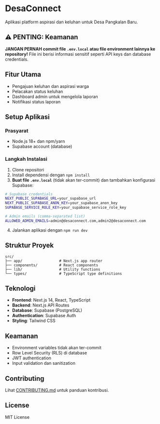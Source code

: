 # DesaConnect

Aplikasi platform aspirasi dan keluhan untuk Desa Pangkalan Baru.

## ⚠️ PENTING: Keamanan

**JANGAN PERNAH commit file `.env.local` atau file environment lainnya ke repository!** File ini berisi informasi sensitif seperti API keys dan database credentials.

## Fitur Utama

- Pengajuan keluhan dan aspirasi warga
- Pelacakan status keluhan
- Dashboard admin untuk mengelola laporan
- Notifikasi status laporan

## Setup Aplikasi

### Prasyarat

- Node.js 18+ dan npm/yarn
- Supabase account (database)

### Langkah Instalasi

1. Clone repositori
2. Install dependensi dengan `npm install`
3. **Buat file `.env.local`** (tidak akan ter-commit) dan tambahkan konfigurasi Supabase:

```bash
# Supabase credentials
NEXT_PUBLIC_SUPABASE_URL=your_supabase_url
NEXT_PUBLIC_SUPABASE_ANON_KEY=your_supabase_anon_key
SUPABASE_SERVICE_ROLE_KEY=your_supabase_service_role_key

# Admin emails (comma-separated list)
ALLOWED_ADMIN_EMAILS=admin@desaconnect.com,admin2@desaconnect.com
```

4. Jalankan aplikasi dengan `npm run dev`

## Struktur Proyek

```
src/
├── app/                 # Next.js app router
├── components/          # React components
├── lib/                 # Utility functions
└── types/               # TypeScript type definitions
```

## Teknologi

- **Frontend**: Next.js 14, React, TypeScript
- **Backend**: Next.js API Routes
- **Database**: Supabase (PostgreSQL)
- **Authentication**: Supabase Auth
- **Styling**: Tailwind CSS

## Keamanan

- Environment variables tidak akan ter-commit
- Row Level Security (RLS) di database
- JWT authentication
- Input validation dan sanitization

## Contributing

Lihat [CONTRIBUTING.md](CONTRIBUTING.md) untuk panduan kontribusi.

## License

MIT License
